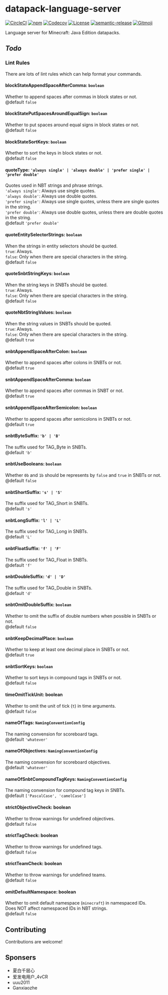 # datapack-language-server

[![CircleCI](https://img.shields.io/circleci/build/github/SPGoding/datapack-language-server.svg?logo=circleci&style=flat-square)](https://circleci.com/gh/SPGoding/datapack-language-server)
[![npm](https://img.shields.io/npm/v/datapack-language-server.svg?logo=npm&style=flat-square)](https://npmjs.com/package/datapack-language-server)
[![Codecov](https://img.shields.io/codecov/c/gh/SPGoding/datapack-language-server.svg?logo=codecov&style=flat-square)](https://codecov.io/gh/SPGoding/datapack-language-server)
[![License](https://img.shields.io/github/license/SPGoding/datapack-language-server.svg?style=flat-square)](https://github.com/SPGoding/datapack-language-server/blob/master/LICENSE)
[![semantic-release](https://img.shields.io/badge/%20%20%F0%9F%93%A6%F0%9F%9A%80-semantic--release-e10079.svg?style=flat-square)](https://github.com/semantic-release/semantic-release)
[![Gitmoji](https://img.shields.io/badge/gitmoji-%20😜%20😍-FFDD67.svg?style=flat-square)](https://gitmoji.carloscuesta.me/)

Language server for Minecraft: Java Edition datapacks.

## _Todo_

### Lint Rules

There are lots of lint rules which can help format your commands.

#### blockStateAppendSpaceAfterComma: `boolean`

Whether to append spaces after commas in block states or not.  
@default `false`

#### blockStatePutSpacesAroundEqualSign: `boolean`

Whether to put spaces around equal signs in block states or not.  
@default `false`

#### blockStateSortKeys: `boolean`

Whether to sort the keys in block states or not.  
@default `false`

#### quoteType: `'always single' | 'always double' | 'prefer single' | 'prefer double'`

Quotes used in NBT strings and phrase strings.  
`'always single'`: Always use single quotes.  
`'always double'`: Always use double quotes.  
`'prefer single'`: Always use single quotes, unless there are single quotes in the string.  
`'prefer double'`: Always use double quotes, unless there are double quotes in the string.  
@default `'prefer double'`  

#### quoteEntitySelectorStrings: `boolean`

When the strings in entity selectors should be quoted.  
`true`: Always.  
`false`: Only when there are special characters in the string.  
@default `false`

#### quoteSnbtStringKeys: `boolean`

When the string keys in SNBTs should be quoted.  
`true`: Always.  
`false`: Only when there are special characters in the string.  
@default `false`

#### quoteNbtStringValues: `boolean`

When the string values in SNBTs should be quoted.  
`true`: Always.  
`false`: Only when there are special characters in the string.  
@default `true`

#### snbtAppendSpaceAfterColon: `boolean`

Whether to append spaces after colons in SNBTs or not.  
@default `true`

#### snbtAppendSpaceAfterComma: `boolean`

Whether to append spaces after commas in SNBT or not.  
@default `true`

#### snbtAppendSpaceAfterSemicolon: `boolean`

Whether to append spaces after semicolons in SNBTs or not.  
@default `true`

#### snbtByteSuffix: `'b' | 'B'`

The suffix used for TAG_Byte in SNBTs.  
@default `'b'`

#### snbtUseBooleans: `boolean`

Whether `0b` and `1b` should be represents by `false` and `true` in SNBTs or not.  
@default `false`

#### snbtShortSuffix: `'s' | 'S'`

The suffix used for TAG_Short in SNBTs.  
@default `'s'`

#### snbtLongSuffix: `'l' | 'L'`

The suffix used for TAG_Long in SNBTs.  
@default `'L'`

#### snbtFloatSuffix: `'f' | 'F'`

The suffix used for TAG_Float in SNBTs.  
@default `'f'`

#### snbtDoubleSuffix: `'d' | 'D'`

The suffix used for TAG_Double in SNBTs.  
@default `'d'`

#### snbtOmitDoubleSuffix: `boolean`

Whether to omit the suffix of double numbers when possible in SNBTs or not.  
@default `false`

#### snbtKeepDecimalPlace: `boolean`

Whether to keep at least one decimal place in SNBTs or not.  
@default `true`

#### snbtSortKeys: `boolean`

Whether to sort keys in compound tags in SNBTs or not.  
@default `false`

#### timeOmitTickUnit: boolean

Whether to omit the unit of tick (`t`) in time arguments.  
@default `false`

#### nameOfTags: `NamingConventionConfig`

The naming convension for scoreboard tags.  
@default `'whatever'`

#### nameOfObjectives: `NamingConventionConfig`

The naming convension for scoreboard objectives.  
@default `'whatever'`

#### nameOfSnbtCompoundTagKeys: `NamingConventionConfig`

The naming convension for compound tag keys in SNBTs.  
@default `['PascalCase', 'camelCase']`

<!-- #### strictBossbarCheck: boolean

Whether to throw warnings for undefined bossbars.  
@default `false` -->

#### strictObjectiveCheck: boolean

Whether to throw warnings for undefined objectives.  
@default `false`

#### strictTagCheck: boolean

Whether to throw warnings for undefined tags.  
@default `false`

#### strictTeamCheck: boolean

Whether to throw warnings for undefined teams.  
@default `false`

#### omitDefaultNamespace: boolean

Whether to omit default namespace (`minecraft`) in namespaced IDs.  
Does NOT affect namespaced IDs in NBT strings.  
@default `false`

<!-- #### vectorKeepDecimalPlace: boolean

Whether to keep at least one decimal place in vectors or not.  
If sets to `false`, the decimal place will still be kept to avoid center-correcting when necessary.  
@default `true` -->

## Contributing

Contributions are welcome!

## Sponsers

- 夏白千层心
- 爱发电用户_4vCR
- uuu2011
- Ganxiaozhe
